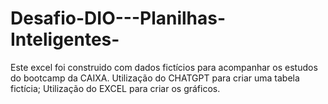 # Desafio-DIO---Planilhas-Inteligentes-
Este excel foi construido com dados fictícios para acompanhar os estudos do bootcamp da CAIXA. 
Utilização do CHATGPT para criar uma tabela fictícia;
Utilização do EXCEL para criar os gráficos.
